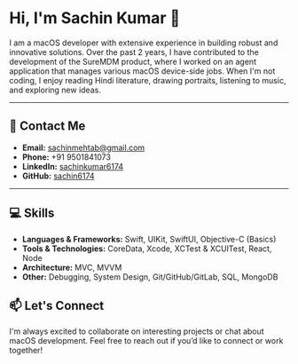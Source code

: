 # Hi, I'm Sachin Kumar 👋

I am a macOS developer with extensive experience in building robust and innovative solutions. Over the past 2 years, I have contributed to the development of the SureMDM product, where I worked on an agent application that manages various macOS device-side jobs. When I'm not coding, I enjoy reading Hindi literature, drawing portraits, listening to music, and exploring new ideas.

---

## 🔗 Contact Me

- **Email:** [sachinmehtab@gmail.com](mailto:sachinmehtab@gmail.com)
- **Phone:** +91 9501841073
- **LinkedIn:** [sachinkumar6174](https://www.linkedin.com/in/sachinkumar6174)
- **GitHub:** [sachin6174](https://github.com/sachin6174)

---

## 💻 Skills

- **Languages & Frameworks:** Swift, UIKit, SwiftUI, Objective-C (Basics)
- **Tools & Technologies:** CoreData, Xcode, XCTest & XCUITest, React, Node
- **Architecture:** MVC, MVVM
- **Other:** Debugging, System Design, Git/GitHub/GitLab, SQL, MongoDB

## 📫 Let's Connect

I'm always excited to collaborate on interesting projects or chat about macOS development. Feel free to reach out if you’d like to connect or work together!

